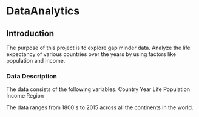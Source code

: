# DataAnalytics

## Introduction
The purpose of this project is to explore gap minder data. Analyze the life expectancy of various countries over the years by using factors like population and income.

### Data Description
The data consists of the following variables.
Country
Year
Life
Population
Income
Region

The data ranges from 1800's to 2015 across all the continents in the world.